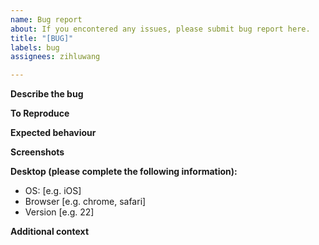 ```yaml
---
name: Bug report
about: If you encontered any issues, please submit bug report here.
title: "[BUG]"
labels: bug
assignees: zihluwang

---
```


**Describe the bug**
<!-- A clear and concise description of what the bug is. -->

**To Reproduce**
<!-- Steps to reproduce the behaviour:
       1. Go to '...'
       2. Click on '....'
       3. Scroll down to '....'
       4. See error
  -->

**Expected behaviour**
<!-- A clear and concise description of what you expected to happen. -->

**Screenshots**
<!-- If applicable, add screenshots to help explain your problem. -->

**Desktop (please complete the following information):**
 - OS: [e.g. iOS]
 - Browser [e.g. chrome, safari]
 - Version [e.g. 22]

**Additional context**
<!-- Add any other context about the problem here. -->
